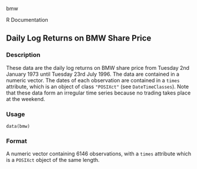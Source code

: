 bmw

R Documentation

## Daily Log Returns on BMW Share Price

### Description

These data are the daily log returns on BMW share price from Tuesday 2nd
January 1973 until Tuesday 23rd July 1996. The data are contained in a numeric
vector. The dates of each observation are contained in a `times` attribute,
which is an object of class `"POSIXct"` (see `DateTimeClasses`). Note that
these data form an irregular time series because no trading takes place at the
weekend.

### Usage

    data(bmw)

### Format

A numeric vector containing 6146 observations, with a `times` attribute which
is a `POSIXct` object of the same length.

